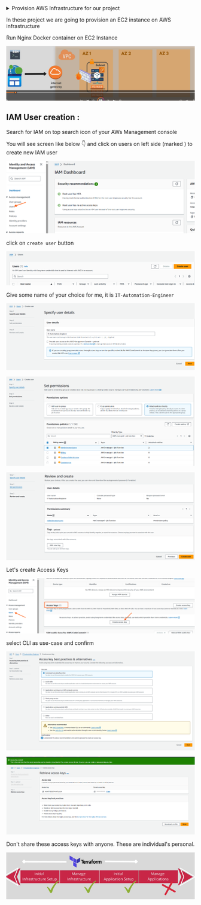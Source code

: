 <details><summary> Provision AWS Infrastructure for our project</summary> 
1. Custom VPC creation<br>2. Create custom subnet (1 subnet and 3 AZ) <br> 3.Create Routetable and internet gateway<br>4. Provision EC2 instance<br>5.Deploy Nginx Docker Container<br>6. Create security group (firewall)<br> </details>

In these project we are going to provision an EC2 instance on AWS infrastructure

Run Nginx Docker container on EC2 Instance

![alt text](image.png)



IAM User creation :
-------------------
Search for IAM on top search icon of your AWs Management console

You will see screen like below 👇
and click on users on left side (marked ) to create new IAM user

![alt text](image-1.png)

click on `create user` button

![alt text](image-2.png)

Give some name of your choice for me, it is `IT-Automation-Engineer`

![alt text](image-3.png)

![alt text](image-4.png)

![alt text](image-5.png)

Let's create Access Keys

![alt text](image-6.png)

select CLI as use-case and confirm

![alt text](image-7.png)

![alt text](image-8.png)

Don't share these access keys with anyone. These are individual's personal.



![alt text](image-9.png)